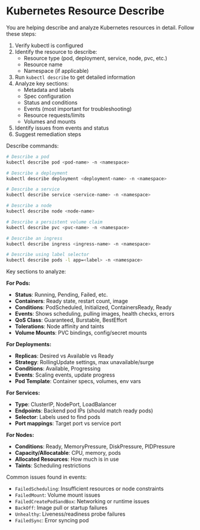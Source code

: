 # Kubernetes Resource Describe

You are helping describe and analyze Kubernetes resources in detail. Follow these steps:

1. Verify kubectl is configured
2. Identify the resource to describe:
   - Resource type (pod, deployment, service, node, pvc, etc.)
   - Resource name
   - Namespace (if applicable)
3. Run `kubectl describe` to get detailed information
4. Analyze key sections:
   - Metadata and labels
   - Spec configuration
   - Status and conditions
   - Events (most important for troubleshooting)
   - Resource requests/limits
   - Volumes and mounts
5. Identify issues from events and status
6. Suggest remediation steps

Describe commands:
```bash
# Describe a pod
kubectl describe pod <pod-name> -n <namespace>

# Describe a deployment
kubectl describe deployment <deployment-name> -n <namespace>

# Describe a service
kubectl describe service <service-name> -n <namespace>

# Describe a node
kubectl describe node <node-name>

# Describe a persistent volume claim
kubectl describe pvc <pvc-name> -n <namespace>

# Describe an ingress
kubectl describe ingress <ingress-name> -n <namespace>

# Describe using label selector
kubectl describe pods -l app=<label> -n <namespace>
```

Key sections to analyze:

**For Pods:**
- **Status**: Running, Pending, Failed, etc.
- **Containers**: Ready state, restart count, image
- **Conditions**: PodScheduled, Initialized, ContainersReady, Ready
- **Events**: Shows scheduling, pulling images, health checks, errors
- **QoS Class**: Guaranteed, Burstable, BestEffort
- **Tolerations**: Node affinity and taints
- **Volume Mounts**: PVC bindings, config/secret mounts

**For Deployments:**
- **Replicas**: Desired vs Available vs Ready
- **Strategy**: RollingUpdate settings, max unavailable/surge
- **Conditions**: Available, Progressing
- **Events**: Scaling events, update progress
- **Pod Template**: Container specs, volumes, env vars

**For Services:**
- **Type**: ClusterIP, NodePort, LoadBalancer
- **Endpoints**: Backend pod IPs (should match ready pods)
- **Selector**: Labels used to find pods
- **Port mappings**: Target port vs service port

**For Nodes:**
- **Conditions**: Ready, MemoryPressure, DiskPressure, PIDPressure
- **Capacity/Allocatable**: CPU, memory, pods
- **Allocated Resources**: How much is in use
- **Taints**: Scheduling restrictions

Common issues found in events:
- `FailedScheduling`: Insufficient resources or node constraints
- `FailedMount`: Volume mount issues
- `FailedCreatePodSandBox`: Networking or runtime issues
- `BackOff`: Image pull or startup failures
- `Unhealthy`: Liveness/readiness probe failures
- `FailedSync`: Error syncing pod
